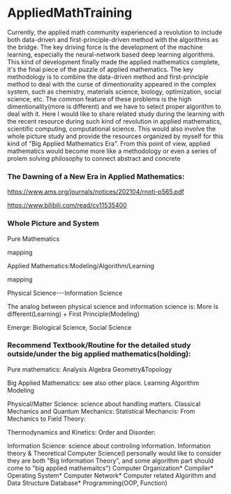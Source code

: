 # AppliedMathTraining
  Currently, the applied math community experienced a revolution to include both data-driven and first-principle-driven method with the algorithms as the bridge. The key driving force is the development of the machine learning, especially the neural-network based deep learning algorithms. This kind of development finally made the applied mathematics complete, it's the final piece of the puzzle of applied mathematics. The key methodology is to combine the data-driven method and first-principle method to deal with the curse of dimentionality appeared in the complex system, such as chemistry, materials science, biology, optimization, social science, etc. The common feature of these problems is the high dimentionality(more is different) and we have to select proper algorithm to deal with it. Here I would like to share related study during the learning with the recent resource during such kind of revolution in applied mathematics, scientific computing, computational science. This would also involve the whole picture study and provide the resources organized by myself for this kind of "Big Applied Mathematics Era".
  From this point of view, applied mathematics would become more like a methodology or even a series of prolem solving philosophy to connect abstract and concrete
  



### The Dawning of a New Era in Applied Mathematics:

https://www.ams.org/journals/notices/202104/rnoti-p565.pdf

https://www.bilibili.com/read/cv11535400



### Whole Picture and System

Pure Mathematics


mapping


Applied Mathematics:Modeling/Algorithm/Learning


mapping


Physical Science---Information Science




The analog between physical science and information science is: More is different(Learning) + First Principle(Modeling)





Emerge: Biological Science, Social Science



### Recommend Textbook/Routine for the detailed study outside/under the big applied mathematics(holding):
Pure mathematics: 
Analysis
Algebra
Geometry&Topology



Big Applied Mathematics: see also other place.
Learning
Algorithm
Modeling





Physical/Matter Science: science about handling matters.
Classical Mechanics and Quantum Mechanics:
Statistical Mechancis:
From Mechanics to Field Theory:

Thermodynamics and Kinetics:
Order and Disorder:



Information Science: science about controling information.
Information theory & Theoretical Computer Science(I personally would like to consider they are both "Big Information Theory", and some algorithm part should come to "big applied mathemaitcs")
Computer Organization*
Compiler*
Operating System*
Computer Network*
Computer related Algorithm and Data Structure
Database*
Programming(OOP, Function)








